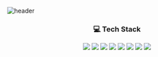 ![header](https://capsule-render.vercel.app/api?type=waving&color=auto&height=300&section=header&text=CHO%20I&fontSize=100&fontAlignY=80&desc=My%20Web%20Note🤍&descSize=15&descAlign=90&descAlignY=10&animation=twinkling)  

<h3 align="center">💻 Tech Stack  </h3>

<p align="center">
<img src="https://img.shields.io/badge/HTML5-E34F26?style=for-the-badge&logo=HTML5&logoColor=white"/></a> 
<img src="https://img.shields.io/badge/CSS3-1572B6?style=for-the-badge&logo=CSS3&logoColor=white"/></a> 
<img src="https://img.shields.io/badge/Sass-CC6699?style=for-the-badge&logo=Sass&logoColor=white"/></a> 
<img src="https://img.shields.io/badge/JavaScript-F7DF1E?style=for-the-badge&logo=JavaScript&logoColor=white"/></a> 
<img src="https://img.shields.io/badge/jQuery-0769AD?style=for-the-badge&logo=jQuery&logoColor=white"/></a> 
<img src="https://img.shields.io/badge/npm-CB3837?style=for-the-badge&logo=npm&logoColor=white"/></a> 
<img src="https://img.shields.io/badge/Vue.js-4FC08D?style=for-the-badge&logo=Vue.js&logoColor=white"/></a> 
<img src="https://img.shields.io/badge/React-61DAFB?style=for-the-badge&logo=React&logoColor=white"/></a>
</p>
